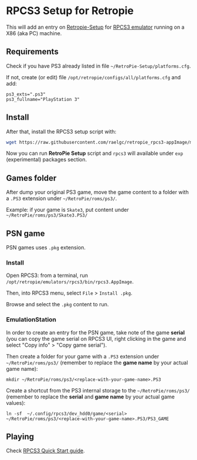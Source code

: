 # RPCS3 Setup for Retropie

This will add an entry on [Retropie-Setup](https://github.com/RetroPie/RetroPie-Setup) for [RPCS3 emulator](https://rpcs3.net) running on a X86 (aka PC) machine.

## Requirements

Check if you have PS3 already listed in file `~/RetroPie-Setup/platforms.cfg`.

If not, create (or edit) file `/opt/retropie/configs/all/platforms.cfg` and add:

```
ps3_exts=".ps3"
ps3_fullname="PlayStation 3"
```

## Install

After that, install the RPCS3 setup script with:

```bash
wget https://raw.githubusercontent.com/raelgc/retropie_rpcs3-appImage/master/rpcs3.sh -O ~/RetroPie-Setup/scriptmodules/emulators/rpcs3.sh
```

Now you can run **RetroPie Setup** script and `rpcs3` will available under `exp` (experimental) packages section.

## Games folder

After dump your original PS3 game, move the game content to a folder with a `.PS3` extension under `~/RetroPie/roms/ps3/`.

Example: if your game is `Skate3`, put content under `~/RetroPie/roms/ps3/Skate3.PS3/`

## PSN game

PSN games uses `.pkg` extension.

### Install

Open RPCS3: from a terminal, run `/opt/retropie/emulators/rpcs3/bin/rpcs3.AppImage`.

Then, into RPCS3 menu, select `File` > `Install .pkg`.

Browse and select the `.pkg` content to run.

### EmulationStation

In order to create an entry for the PSN game, take note of the game **serial** (you can copy the game serial on RPCS3 UI, right clicking in the game and select "Copy info" > "Copy game serial").

Then create a folder for your game  with a `.PS3` extension under `~/RetroPie/roms/ps3/` (remember to replace the **game name** by your actual game name):

    mkdir ~/RetroPie/roms/ps3/<replace-with-your-game-name>.PS3

Create a shortcut from the PS3 internal storage to the `~/RetroPie/roms/ps3/` (remember to replace the **serial** and **game name** by your actual game values):

    ln -sf  ~/.config/rpcs3/dev_hdd0/game/<serial> ~/RetroPie/roms/ps3/<replace-with-your-game-name>.PS3/PS3_GAME

## Playing

Check [RPCS3 Quick Start guide](https://rpcs3.net/quickstart).
